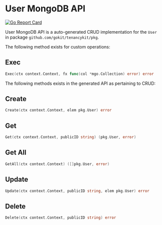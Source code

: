 User MongoDB API
===================================
[![Go Report Card](https://goreportcard.com/badge/github.com/gokit/tenancykit/pkg/db/usermgo)](https://goreportcard.com/report/github.com/gokit/tenancykit/pkg/db/usermgo)

User MongoDB API is a auto-generated CRUD implementation for the `User` in package `github.com/gokit/tenancykit/pkg`.

The following method exists for custom operations:

## Exec

```go
Exec(ctx context.Context, fx func(col *mgo.Collection) error) error
```

The following methods exists in the generated API as pertaining to CRUD:

## Create

```go
Create(ctx context.Context, elem pkg.User) error
```

## Get

```go
Get(ctx context.Context, publicID string) (pkg.User, error)
```

## Get All

```go
GetAll(ctx context.Context) ([]pkg.User, error)
```

## Update

```go
Update(ctx context.Context, publicID string, elem pkg.User) error
```

## Delete

```go
Delete(ctx context.Context, publicID string) error
```